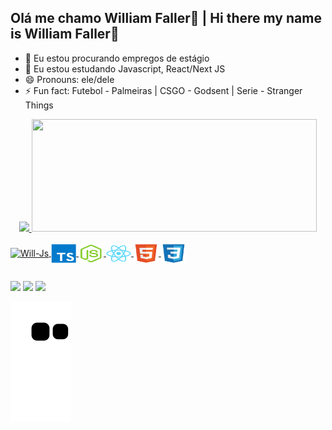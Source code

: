 ## Olá me chamo William Faller👋 | Hi there my name is William Faller👋

- 🔭 Eu estou procurando empregos de estágio
- 🌱 Eu estou estudando Javascript, React/Next JS
- 😄 Pronouns: ele/dele
- ⚡ Fun fact: Futebol - Palmeiras | CSGO - Godsent | Serie - Stranger Things
<div align="center">
  <a href="https://github.com/WilliamFaller">
  <img height="180em" src="https://github-readme-stats.vercel.app/api?username=williamfaller&show_icons=true&theme=dracula&include_all_commits=true&count_private=true"/> <img height="180em" width="456.92px" src="https://github-readme-stats.vercel.app/api/top-langs/?username=williamfaller&layout=compact&theme=dracula"/> 
</div>
<div style="display: inline_block"><br>
  <img align="center" alt="Will-Js" height="30" width="40" src="[https://raw.githubusercontent.com/devicons/devicon/master/icons/javascript/javascript-plain.svg](https://raw.githubusercontent.com/devicons/devicon/master/icons/javascript/javascript-plain.svg)">
  <img align="center" alt="Will-Ts" height="30" width="40" src="https://raw.githubusercontent.com/devicons/devicon/master/icons/typescript/typescript-plain.svg">
  <img align="center" alt="Will-Node" height="30" width="40" src="https://raw.githubusercontent.com/devicons/devicon/master/icons/nodejs/nodejs-plain.svg">
  <img align="center" alt="Will-React" height="30" width="40" src="https://raw.githubusercontent.com/devicons/devicon/master/icons/react/react-original.svg">
  <img align="center" alt="Will-HTML" height="30" width="40" src="https://raw.githubusercontent.com/devicons/devicon/master/icons/html5/html5-original.svg">
  <img align="center" alt="Will-CSS" height="30" width="40" src="https://raw.githubusercontent.com/devicons/devicon/master/icons/css3/css3-original.svg">
</div>
  
  ##
 
<div> 
  <a href="https://www.instagram.com/william.faller/" target="_blank"><img src="https://img.shields.io/badge/-Instagram-%23E4405F?style=for-the-badge&logo=instagram&logoColor=white" target="_blank"></a>
  <a href = "mailto:faller0903@gmail.com"><img src="https://img.shields.io/badge/-Gmail-%23333?style=for-the-badge&logo=gmail&logoColor=white" target="_blank"></a>
  <a href="https://www.linkedin.com/in/william-faller/" target="_blank"><img src="https://img.shields.io/badge/-LinkedIn-%230077B5?style=for-the-badge&logo=linkedin&logoColor=white" target="_blank"></a> 
 
  ![Snake animation](https://github.com/williamfaller/williamfaller/blob/output/github-contribution-grid-snake.svg)
 
</div>
